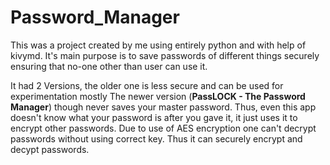 # Password_Manager

This was a project created by me using entirely python and with help of kivymd. It's main purpose is to save passwords of different things securely ensuring that no-one other than user can use it. 

It had 2 Versions, the older one is less secure and can be used for experimentation mostly
The newer version (**PassLOCK - The Password Manager**) though never saves your master password.
Thus, even this app doesn't know what your password is after you gave it, it just uses it to encrypt other passwords.
Due to use of AES encryption one can't decrypt passwords without using correct key.
Thus it can securely encrypt and decypt passwords.
